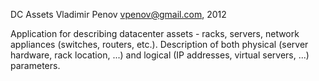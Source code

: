 DC Assets
Vladimir Penov <vpenov@gmail.com>, 2012

Application for describing datacenter assets - racks, servers, network appliances (switches, routers, etc.).
Description of both physical (server hardware, rack location, ...) and logical (IP addresses, virtual servers, ...) parameters.
